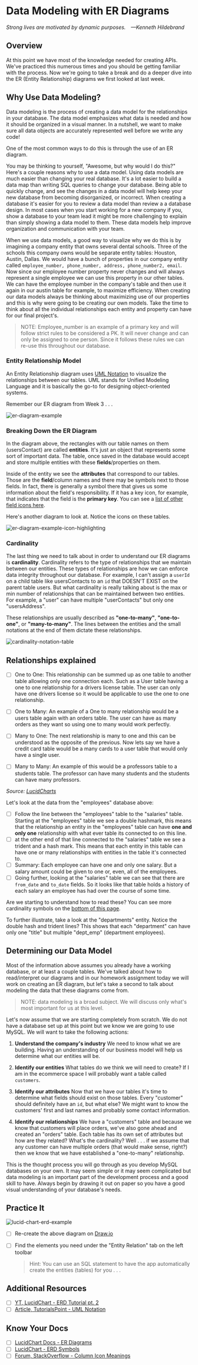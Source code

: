 # Data Modeling with ER Diagrams

*Strong lives are motivated by dynamic purposes. —Kenneth Hildebrand*

## Overview

At this point we have most of the knowledge needed for creating APIs. We've practiced this numerous times and you should be getting familiar with the process. Now we're going to take a break and do a deeper dive into the ER (Entity Relationship) diagrams we first looked at last week.

## Why Use Data Modeling?

Data modeling is the process of creating a data model for the relationships in your database. The data model emphasizes what data is needed and how it should be organized in a visual manner. In a nutshell, we want to make sure all data objects are accurately represented well before we write any code!

One of the most common ways to do this is through the use of an ER diagram.

You may be thinking to yourself, "Awesome, but why would I do this?" Here's a couple reasons why to use a data model. Using data models are much easier than changing your real database. It's a lot easier to build a data map than writing SQL queries to change your database. Being able to quickly change, and see the changes in a data model will help keep your new database from becoming disorganized, or incorrect. When creating a database it's easier for you to review a data model than review a a database design. In most cases when you start working for a new company if you, show a database to your team lead it might be more challenging to explain than simply showing a data model to them. These data models help improve organization and communication with your team. 

When we use data models, a good way to visualize why we do this is by imagining a company entity that owns several dental schools. Three of the schools this company owns would be separate entity tables: Houston, Austin, Dallas. We would have a bunch of properties in our company entity called `employee_number, phone_number, address, phone_number2, email`. Now since our employee number property never changes and will always represent a single employee we can use this property in our other tables. We can have the employee number in the company's table and then use it again in our austin table for example, to maximize efficiency. When creating our data models always be thinking about maximizing use of our properties and this is why were going to be creating our own models. Take the time to think about all the individual relationships each entity and property can have for our final project's. 

  > NOTE: Employee_number is an example of a primary key and will follow strict rules to be considered a PK. It will never change and can only be assigned to one person. Since it follows these rules we can re-use this throughout our database.  
### Entity Relationship Model

An Entity Relationship diagram uses [UML Notation](https://www.tutorialspoint.com/uml/uml_basic_notations.htm) to visualize the relationships between our tables. UML stands for Unified Modeling Language and it is basically the go-to for designing object-oriented systems.

Remember our ER diagram from Week 3 . . .

![er-diagram-example](./../images/er-diagram-example.png)

### Breaking Down the ER Diagram

In the diagram above, the rectangles with our table names on them (usersContact) are called **entities**. It's just an object that represents some sort of important data. The table, once saved in the database would accept and store multiple entities with these **fields**/properties on them.

<!-- This could also be a [JavaScript Class](https://developer.mozilla.org/en-US/docs/Web/JavaScript/Reference/Classes) but in this example it's an SQL table. -->

Inside of the entity we see the **attributes** that correspond to our tables. Those are the **field**/column names and there may be symbols next to those fields. In fact, there is generally a symbol there that gives us some information about the field's responsibility. If it has a key icon, for example, that indicates that the field is the **primary key**. You can see a [list of other field icons here](https://stackoverflow.com/questions/10778561/what-do-the-mysql-workbench-column-icons-mean).

Here's another diagram to look at. Notice the icons on these tables.

![er-diagram-example-icon-highlighting](./../images/er-diagram-example-icon-highlighting.png)

### Cardinality

The last thing we need to talk about in order to understand our ER diagrams is **cardinality**. Cardinality refers to the type of relationships that we maintain between our entities. These types of relationships are how we can enforce data integrity throughout our database. For example, I can't assign a `userId` on a child table like usersContacts to an `id` that DOESN'T EXIST on the parent table users. But what cardinality is really talking about is the max or min number of relationships that can be maintained between two entities. For example, a "user" can have multiple "userContacts" but only one "usersAddress".

These relationships are usually described as **"one-to-many"**, **"one-to-one"**, or **"many-to-many"**. The lines between the entities and the small notations at the end of them dictate these relationships.

![cardinality-notation-table](./../images/cardinality-notation-table.png)
## Relationships explained

- [ ] One to One: This relationship can be summed up as one table to another table allowing only one connection each. Such as a User table having a one to one relationship for a drivers license table. The user can only have one drivers license so it would be applicable to use the one to one relationship.

- [ ] One to Many: An example of a One to many relationship would be a users table again with an orders table. The user can have as many orders as they want so using one to many would work perfectly.

- [ ] Many to One: The next relationship is many to one and this can be understood as the opposite of the previous. Now lets say we have a credit card table would be a many cards to a user table that would only have a single user.

- [ ] Many to Many: An example of this would be a professors table to a students table. The professor can have many students and the students can have many professors. 

*Source: [LucidCharts](https://www.lucidchart.com/pages/ER-diagram-symbols-and-meaning)*

Let's look at the data from the "employees" database above:  

- [ ] Follow the line between the "employees" table to the "salaries" table. Starting at the "employees" table we see a double hashmark, this means that the relationship an entity in the "employees" table can have **one and only one** relationship with what ever table its connected to on this line.
- [ ] at the other end of that line connected to the "salaries" table we see a trident and a hash mark. This means that each entity in this table can have one or many relationships with entities in the table it's connected to.
- [ ] Summary: Each employee can have one and only one salary. But a salary amount could be given to one or, even, all of the employees.
- [ ] Going further, looking at the "salaries" table we can see that there are `from_date` and `to_date` fields. So it looks like that table holds a history of each salary an employee has had over the course of some time.

Are we starting to understand how to read these? You can see more cardinality symbols on the [bottom of this page](https://www.lucidchart.com/pages/ER-diagram-symbols-and-meaning).

To further illustrate, take a look at the "departments" entity. Notice the double hash and trident lines? This shows that each "department" can have only one "title" but multiple "dept_emp" (department employees).

## Determining our Data Model

Most of the information above assumes you already have a working database, or at least a couple tables. We've talked about how to read/interpret our diagrams and in our homework assignment today we will work on creating an ER diagram, but let's take a second to talk about modeling the data that these diagrams come from.

  > NOTE: data modeling is a broad subject. We will discuss only what's most important for us at this level.

Let's now assume that we are starting completely from scratch. We do not have a database set up at this point but we know we are going to use MySQL. We will want to take the following actions:

1. **Understand the company's industry**
  We need to know what we are building. Having an understanding of our business model will help us determine what our entities will be.

1. **Identify our entities**
  What tables do we think we will need to create? If I am in the ecommerce space I will probably want a table called `customers`.

1. **Identify our attributes**
  Now that we have our tables it's time to determine what fields should exist on those tables. Every "customer" should definitely have an `id`, but what else? We might want to know the customers' first and last names and probably some contact information.

1. **Identify our relationships**
  We have a "customers" table and because we know that customers will place orders, we've also gone ahead and created an "orders" table. Each table has its own set of attributes but how are they related? What's the cardinality? Well . . . if we assume that any customer can have multiple orders (that would make sense, right?) then we know that we have established a "one-to-many" relationship.

This is the thought process you will go through as you develop MySQL databases on your own. It may seem simple or it may seem complicated but data modeling is an important part of the development process and a good skill to have. Always begin by drawing it out on paper so you have a good visual understanding of your database's needs.

## Practice It

![lucid-chart-erd-example](./../images/lucid-chart-erd-example.png)

- [ ] Re-create the above diagram on [Draw.io](https://www.draw.io/)
- [ ] Find the elements you need under the "Entity Relation" tab on the left toolbar
  
  > Hint: You can use an SQL statement to have the app automatically create the entities (tables) for you . . .

## Additional Resources

- [ ] [YT, LucidChart - ERD Tutorial pt. 2](https://youtu.be/-CuY5ADwn24)
- [ ] [Article, TutorialsPoint - UML Notation](https://www.tutorialspoint.com/uml/uml_basic_notations.htm)
<!-- - [ ] [YT, tuber - title]() -->

## Know Your Docs

- [ ] [LucidChart Docs - ER Diagrams](https://www.lucidchart.com/pages/er-diagrams)
- [ ] [LucidChart - ERD Symbols](https://www.lucidchart.com/pages/ER-diagram-symbols-and-meaning)
- [ ] [Forum, StackOverflow - Column Icon Meanings](https://stackoverflow.com/questions/10778561/what-do-the-mysql-workbench-column-icons-mean)
